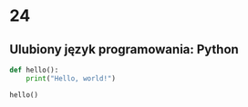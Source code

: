 # 24

## Ulubiony język programowania: Python

```python
def hello():
    print("Hello, world!")

hello()
